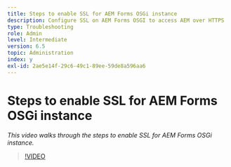 ```yaml
---
title: Steps to enable SSL for AEM Forms OSGi instance
description: Configure SSL on AEM Forms OSGI to access AEM over HTTPS
type: Troubleshooting
role: Admin
level: Intermediate
version: 6.5
topic: Administration
index: y
exl-id: 2ae5e14f-29c6-49c1-89ee-59de8a596aa6
---
```

# Steps to enable SSL for AEM Forms OSGi instance

*This video walks through the steps to enable SSL for AEM Forms OSGi instance.*

>[!VIDEO](https://video.tv.adobe.com/v/335524?quality=12&learn=on)
